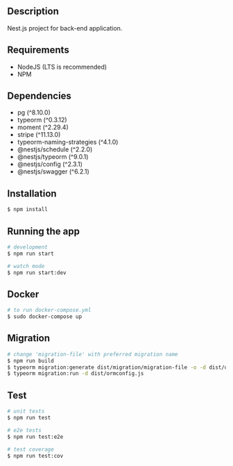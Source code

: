 
## Description

Nest.js project for back-end application.

## Requirements

* NodeJS (LTS is recommended)
* NPM  

## Dependencies

* pg (^8.10.0)
* typeorm (^0.3.12)
* moment (^2.29.4)
* stripe (^11.13.0)
* typeorm-naming-strategies (^4.1.0)
* @nestjs/schedule (^2.2.0)
* @nestjs/typeorm (^9.0.1)
* @nestjs/config (^2.3.1)
* @nestjs/swagger (^6.2.1)

## Installation

```bash
$ npm install
```

## Running the app

```bash
# development
$ npm run start

# watch mode
$ npm run start:dev
```

## Docker

```bash
# to run docker-compose.yml
$ sudo docker-compose up
```

## Migration

```bash
# change 'migration-file' with preferred migration name
$ npm run build
$ typeorm migration:generate dist/migration/migration-file -o -d dist/ormconfig.js
$ typeorm migration:run -d dist/ormconfig.js
```


## Test

```bash
# unit tests
$ npm run test

# e2e tests
$ npm run test:e2e

# test coverage
$ npm run test:cov
```

